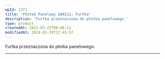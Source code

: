 ```yaml
---
wpId: 1371
title: 'Płotek Panelowy &#8211; Furtka'
description: 'Furtka przeznaczona do płotka panelowego.'
type: product
createdAt: 2015-03-22T00:48:12
modifiedAt: 2024-02-29T17:45:57
---
```



Furtka przeznaczona do płotka panelowego.

* * *